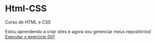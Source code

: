 # Html-CSS
 Curso de HTML e CSS

Estou aprendendo a criar sites e agora vou gerenciar meus repositórios!
<a href="https://github.com/devtlopes/Html-CSS/blob/main/Modulo%201/Exercicios/Ex001/index.html">Executar o exercicio 001</a>